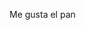 Me gusta el pan

<!---
IonCna/IonCna is a ✨ special ✨ repository because its `README.md` (this file) appears on your GitHub profile.
You can click the Preview link to take a look at your changes.
--->
